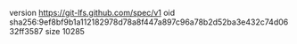 version https://git-lfs.github.com/spec/v1
oid sha256:9ef8bf9b1a112182978d78a8f447a897c96a78b2d52ba3e432c74d0632ff3587
size 10285
